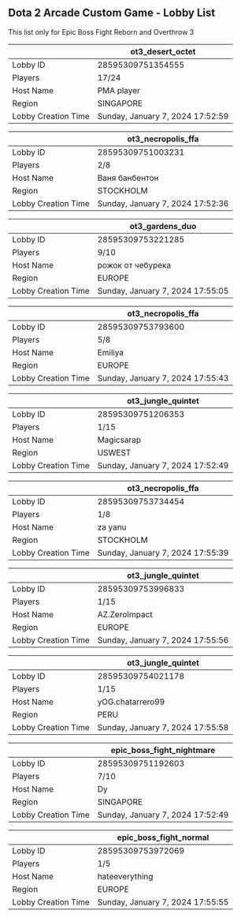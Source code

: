 ## Dota 2 Arcade Custom Game - Lobby List

This list only for Epic Boss Fight Reborn and Overthrow 3

|  | ot3_desert_octet |
| ------ | ------ |
| Lobby ID | 28595309751354555 |
| Players | 17/24 |
| Host Name | PMA player |
| Region | SINGAPORE |
| Lobby Creation Time | Sunday, January 7, 2024 17:52:59 |


|  | ot3_necropolis_ffa |
| ------ | ------ |
| Lobby ID | 28595309751003231 |
| Players | 2/8 |
| Host Name | Ваня банбентон |
| Region | STOCKHOLM |
| Lobby Creation Time | Sunday, January 7, 2024 17:52:36 |


|  | ot3_gardens_duo |
| ------ | ------ |
| Lobby ID | 28595309753221285 |
| Players | 9/10 |
| Host Name | рожок от чебурека |
| Region | EUROPE |
| Lobby Creation Time | Sunday, January 7, 2024 17:55:05 |


|  | ot3_necropolis_ffa |
| ------ | ------ |
| Lobby ID | 28595309753793600 |
| Players | 5/8 |
| Host Name | Emiliya |
| Region | EUROPE |
| Lobby Creation Time | Sunday, January 7, 2024 17:55:43 |


|  | ot3_jungle_quintet |
| ------ | ------ |
| Lobby ID | 28595309751206353 |
| Players | 1/15 |
| Host Name | Magicsarap |
| Region | USWEST |
| Lobby Creation Time | Sunday, January 7, 2024 17:52:49 |


|  | ot3_necropolis_ffa |
| ------ | ------ |
| Lobby ID | 28595309753734454 |
| Players | 1/8 |
| Host Name | za yanu |
| Region | STOCKHOLM |
| Lobby Creation Time | Sunday, January 7, 2024 17:55:39 |


|  | ot3_jungle_quintet |
| ------ | ------ |
| Lobby ID | 28595309753996833 |
| Players | 1/15 |
| Host Name | AZ.ZeroImpact |
| Region | EUROPE |
| Lobby Creation Time | Sunday, January 7, 2024 17:55:56 |


|  | ot3_jungle_quintet |
| ------ | ------ |
| Lobby ID | 28595309754021178 |
| Players | 1/15 |
| Host Name | yOG.chatarrero99 |
| Region | PERU |
| Lobby Creation Time | Sunday, January 7, 2024 17:55:58 |


|  | epic_boss_fight_nightmare |
| ------ | ------ |
| Lobby ID | 28595309751192603 |
| Players | 7/10 |
| Host Name | Dy |
| Region | SINGAPORE |
| Lobby Creation Time | Sunday, January 7, 2024 17:52:49 |


|  | epic_boss_fight_normal |
| ------ | ------ |
| Lobby ID | 28595309753972069 |
| Players | 1/5 |
| Host Name | hateeverything |
| Region | EUROPE |
| Lobby Creation Time | Sunday, January 7, 2024 17:55:55 |


